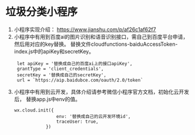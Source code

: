 # 垃圾分类小程序
1. 小程序实现介绍： https://www.jianshu.com/p/af26c1af62f7
2. 小程序中有用到百度ai的图片识别和语音识别接口，需自己到百度平台申请，然后用对应的key替换。
   替换文件cloudfunctions-baiduAccessToken-index.js中的apiKey和secretKey。
   ```
    let apiKey = '替换成自己的百度ai上的接口apiKey',
    grantType = 'client_credentials',
    secretKey = '替换成自己的secretKey',
    url = `https://aip.baidubce.com/oauth/2.0/token`
   ```
3. 小程序中有用到云开发，具体介绍请参考微信小程序官方文档，初始化云开发后， 替换app.js中env的值。
    ```
    wx.cloud.init({
                    env: '替换成自己的云开发环境id',
                    traceUser: true,
                })
    ```
